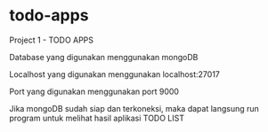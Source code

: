 # todo-apps
Project 1 - TODO APPS

Database yang digunakan menggunakan mongoDB

Localhost yang digunakan menggunakan localhost:27017

Port yang digunakan menggunakan port 9000

Jika mongoDB sudah siap dan terkoneksi, maka dapat langsung run program untuk melihat hasil aplikasi TODO LIST
